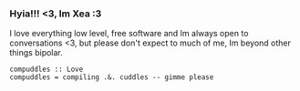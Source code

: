 ### Hyia!!! <3, Im Xea :3

I love everything low level, free software and Im always open to conversations <3, but please don't expect to much of me, Im beyond other things bipolar.
~~~
compuddles :: Love
compuddles = compiling .&. cuddles -- gimme please
~~~
